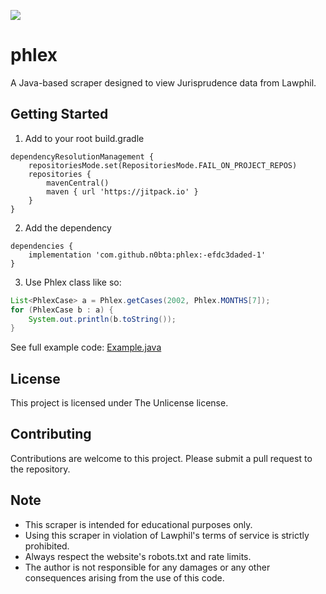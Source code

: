 [![](https://jitpack.io/v/n0bta/phlex.svg)](https://jitpack.io/#n0bta/phlex)

# phlex

A Java-based scraper designed to view Jurisprudence data from Lawphil. 

## Getting Started

1. Add to your root build.gradle
```
dependencyResolutionManagement {
    repositoriesMode.set(RepositoriesMode.FAIL_ON_PROJECT_REPOS)
    repositories {
        mavenCentral()
        maven { url 'https://jitpack.io' }
    }
}
```

2. Add the dependency
```
dependencies {
    implementation 'com.github.n0bta:phlex:-efdc3daded-1'
}
```

3. Use Phlex class like so:
``` Java
List<PhlexCase> a = Phlex.getCases(2002, Phlex.MONTHS[7]);
for (PhlexCase b : a) {
    System.out.println(b.toString());
}
```
See full example code: [Example.java](https://github.com/n0bta/phlex/blob/master/src/main/java/org/example/Example.java)

## License

This project is licensed under The Unlicense license.

## Contributing

Contributions are welcome to this project. Please submit a pull request to the repository.

## Note
* This scraper is intended for educational purposes only.
* Using this scraper in violation of Lawphil's terms of service is strictly prohibited.
* Always respect the website's robots.txt and rate limits.
* The author is not responsible for any damages or any other consequences arising from the use of this code.
